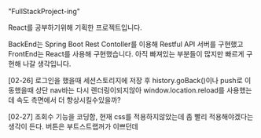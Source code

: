 "FullStackProject-ing" 

React를 공부하기위해 기획한 프로젝트입니다.

BackEnd는 Spring Boot Rest Contoller를 이용해 Restful API 서버를 구현했고
FrontEnd는 React를 사용해 구현했습니다.
아직 빠져있는 부분들이 많지만 빠르게 구현해 나갈 생각입니다.

[02-26]
로그인을 했을때 세션스토리지에 저장 후 history.goBack()이나 push로 이동했을때 상단 nav바는 다시 렌더링이되지않아 window.location.reload를 사용했는데 속도 측면에서 더 향상시킬수있을까?

[02-27]
조회수 기능을 코딩함, 현재 css를 적용하지않았는데 좀 빨리 적용해야겠다는 생각이 든다. 버튼은 부트스트랩꺼가 이쁘던데
